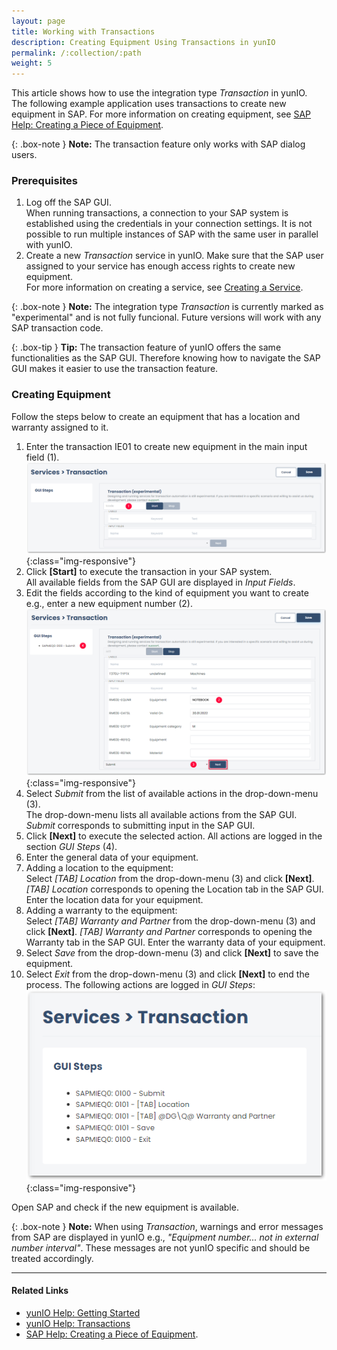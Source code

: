 ```yaml
---
layout: page
title: Working with Transactions
description: Creating Equipment Using Transactions in yunIO
permalink: /:collection/:path
weight: 5
---
```


This article shows how to use the integration type *Transaction* in yunIO.<br>
The following example application uses transactions to create new equipment in SAP.
For more information on creating equipment, see [SAP Help: Creating a Piece of Equipment](https://help.sap.com/viewer/f0e0dd7850e64947aa66a647f8d3af09/6.18.latest/en-US/bc78bb53707db44ce10000000a174cb4.html).

{: .box-note }
**Note:** The transaction feature only works with SAP dialog users.

### Prerequisites

1. Log off the SAP GUI.<br>
When running transactions, a connection to your SAP system is established using the credentials in your connection settings.
It is not possible to run multiple instances of SAP with the same user in parallel with yunIO.
2. Create a new *Transaction* service in yunIO.
Make sure that the SAP user assigned to your service has enough access rights to create new equipment.<br>
For more information on creating a service, see [Creating a Service](https://help.theobald-software.com/en/yunio/getting-started#creating-a-service).<br>


{: .box-note }
**Note:** The integration type *Transaction* is currently marked as "experimental" and is not fully funcional. 
Future versions will work with any SAP transaction code.

{: .box-tip }
**Tip:** The transaction feature of yunIO offers the same functionalities as the SAP GUI. 
Therefore knowing how to navigate the SAP GUI makes it easier to use the transaction feature. 

### Creating Equipment

Follow the steps below to create an equipment that has a location and warranty assigned to it.<br>

1. Enter the transaction IE01 to create new equipment in the main input field (1). <br>
![yunio-Transaction](/img/contents/yunio/transaction.png){:class="img-responsive"}
2. Click **[Start]** to execute the transaction in your SAP system.<br>
All available fields from the SAP GUI are displayed in *Input Fields*.<br>
3. Edit the fields according to the kind of equipment you want to create e.g., enter a new equipment number (2).
![yunio-Transaction-IE01](/img/contents/yunio/transaction-ie01.png){:class="img-responsive"}
4. Select *Submit* from the list of available actions in the drop-down-menu (3).<br>
The drop-down-menu lists all available actions from the SAP GUI.
*Submit* corresponds to submitting input in the SAP GUI.
5. Click **[Next]** to execute the selected action. All actions are logged in the section *GUI Steps* (4).
5. Enter the general data of your equipment. 
6. Adding a location to the equipment: <br>Select *[TAB] Location* from the drop-down-menu (3) and click **[Next]**.
*[TAB] Location* corresponds to opening the Location tab in the SAP GUI.
Enter the location data for your equipment.
7. Adding a warranty to the equipment: <br>Select *[TAB] Warranty and Partner* from the drop-down-menu (3) and click **[Next]**.
*[TAB] Warranty and Partner* corresponds to opening the Warranty tab in the SAP GUI.
Enter the warranty data of your equipment.
8. Select *Save* from the drop-down-menu (3) and click **[Next]** to save the equipment.
9. Select *Exit* from the drop-down-menu (3) and click **[Next]** to end the process.
The following actions are logged in *GUI Steps*:<br>
![yunio-GUI-Steps](/img/contents/yunio/transaction-guisteps.png){:class="img-responsive"}

Open SAP and check if the new equipment is available.

{: .box-note }
**Note:** When using *Transaction*, warnings and error messages from SAP are displayed in yunIO e.g., *"Equipment number... not in external number interval"*.
These messages are not yunIO specific and should be treated accordingly.

******

#### Related Links
- [yunIO Help: Getting Started](https://help.theobald-software.com/en/getting-started)
- [yunIO Help: Transactions](https://help.theobald-software.com/en/yunio/transactions)
- [SAP Help: Creating a Piece of Equipment](https://help.sap.com/viewer/f0e0dd7850e64947aa66a647f8d3af09/6.18.latest/en-US/bc78bb53707db44ce10000000a174cb4.html).

